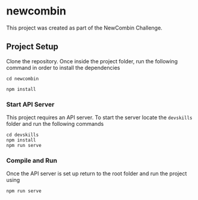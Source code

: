 # newcombin
This project was created as part of the NewCombin Challenge.

## Project Setup
Clone the repository. Once inside the project folder, run the following command in order to install the dependencies
```
cd newcombin
```
```
npm install
```

### Start API Server
This project requires an API server. To start the server locate the `devskills` folder and run the following commands
```
cd devskills
npm install
npm run serve
```

### Compile and Run
Once the API server is set up return to the root folder and run the project using
```
npm run serve
```
